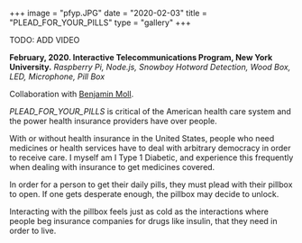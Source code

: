 +++
image = "pfyp.JPG"
date = "2020-02-03"
title = "PLEAD_FOR_YOUR_PILLS"
type = "gallery"
+++

<!-- {{< youtube "11M3RLmayz8?start=524" >}}
<br> -->

TODO: ADD VIDEO

__February, 2020. Interactive Telecommunications Program, New York University.__ 
*Raspberry Pi, Node.js, Snowboy Hotword Detection, Wood Box, LED, Microphone, Pill Box* 

Collaboration with [Benjamin Moll](https://wp.nyu.edu/benjaminmoll/plead-for-pills-with-noah-kernis/).

*PLEAD_FOR_YOUR_PILLS* is critical of the American health care system and the power health insurance providers have over people. 

With or without health insurance in the United States, people who need medicines or health services have to deal with arbitrary democracy in order to receive care. I myself am I Type 1 Diabetic, and experience this frequently when dealing with insurance to get medicines covered. 

In order for a person to get their daily pills, they must plead with their pillbox to open. If one gets desperate enough, the pillbox may decide to unlock.

Interacting with the pillbox feels just as cold as the interactions where people beg insurance companies for drugs like insulin, that they need in order to live.
